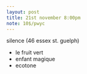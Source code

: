 ```yaml
---
layout: post
title: 21st november 8:00pm
note: 10$/pwyc
---
```

silence (46 essex st. guelph)

- le fruit vert
- enfant magique
- ecotone